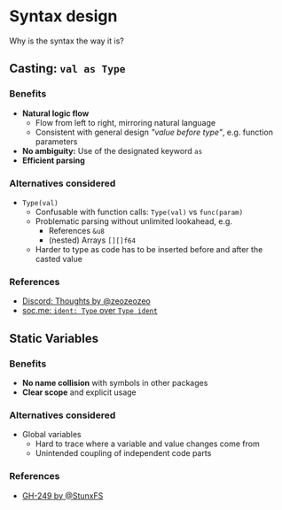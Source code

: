 # Syntax design
Why is the syntax the way it is?


## Casting: `val as Type`
### Benefits
- **Natural logic flow**
  - Flow from left to right, mirroring natural language
  - Consistent with general design _"value before type"_, e.g. function parameters
- **No ambiguity:** Use of the designated keyword `as`
- **Efficient parsing**

### Alternatives considered
- `Type(val)`
  - Confusable with function calls: `Type(val)` vs `func(param)`
  - Problematic parsing without unlimited lookahead, e.g.
    - References `&u8`
    - (nested) Arrays `[][]f64`
  - Harder to type as code has to be inserted before and after the casted value

### References
- [Discord: Thoughts by @zeozeozeo](https://discord.com/channels/1204569231992295494/1204741190432325652/1302526862982905866)
- [soc.me: `ident: Type` over `Type ident`](https://soc.me/languages/type-annotations)


## Static Variables
### Benefits
- **No name collision** with symbols in other packages
- **Clear scope** and explicit usage

### Alternatives considered
- Global variables
  - Hard to trace where a variable and value changes come from
  - Unintended coupling of independent code parts

### References
- [GH-249 by @StunxFS](https://github.com/bait-lang/bait/issues/249)
